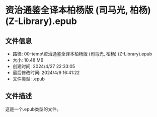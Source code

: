 ﻿# 资治通鉴全译本柏杨版 (司马光,  柏杨) (Z-Library).epub

## 文件信息
- 路径: 00-temp\资治通鉴全译本柏杨版 (司马光,  柏杨) (Z-Library).epub
- 大小: 10.48 MB
- 创建时间: 2024/4/27 22:33:05
- 最后修改时间: 2024/4/9 16:41:22
- 文件类型: .epub

## 文件描述
这是一个.epub类型的文件。

